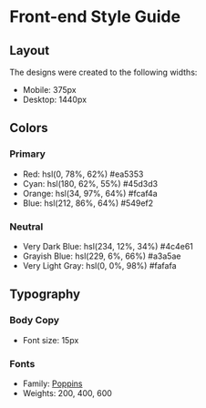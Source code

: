 # Front-end Style Guide

## Layout

The designs were created to the following widths:

- Mobile: 375px
- Desktop: 1440px

## Colors

### Primary

- Red: hsl(0, 78%, 62%) 	#ea5353
- Cyan: hsl(180, 62%, 55%) 	#45d3d3
- Orange: hsl(34, 97%, 64%) #fcaf4a
- Blue: hsl(212, 86%, 64%) #549ef2

### Neutral

- Very Dark Blue: hsl(234, 12%, 34%) #4c4e61
- Grayish Blue: hsl(229, 6%, 66%) #a3a5ae
- Very Light Gray: hsl(0, 0%, 98%) #fafafa

## Typography

### Body Copy

- Font size: 15px

### Fonts

- Family: [Poppins](https://fonts.google.com/specimen/Poppins)
- Weights: 200, 400, 600
